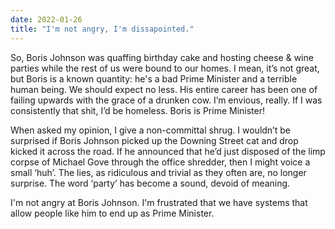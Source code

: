 ```yaml
---
date: 2022-01-26
title: "I'm not angry, I'm dissapointed."
---
```

So, Boris Johnson was quaffing birthday cake and hosting cheese & wine parties while the rest of us were bound to our homes. I mean, it’s not great, but  Boris is a known quantity: he's a bad Prime Minister and a terrible human being. We should expect no less. His entire career has been one of failing upwards with the grace of a drunken cow. I’m envious, really. If I was consistently that shit, I’d be homeless. Boris is Prime Minister! 

When asked my opinion, I give a non-committal shrug. I wouldn’t be surprised if Boris Johnson picked up the Downing Street cat and drop kicked it across the road. If he announced that he’d just disposed of the limp corpse of Michael Gove through the office shredder, then I might voice a small ‘huh’. The lies, as ridiculous and trivial as they often are, no longer surprise. The word ‘party’ has become a sound, devoid of meaning.

I'm not angry at Boris Johnson. I'm frustrated that we have systems that allow people like him to end up as Prime Minister. 


